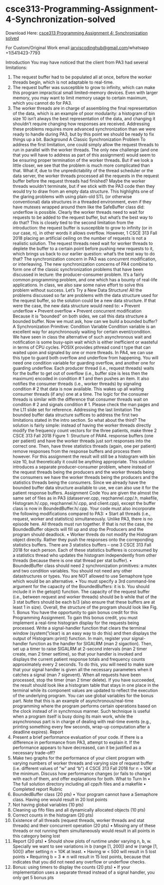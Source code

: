 # csce313-Programming-Assignment-4-Synchronization-solved

Download Here: [csce313 Programming Assignment 4: Synchronization solved](https://jarviscodinghub.com/assignment/programming-assignment-4-synchronization-solution/)

For Custom/Original Work email jarviscodinghub@gmail.com/whatsapp +1(541)423-7793

Introduction
You may have noticed that the client from PA3 had several limitations:
1. The request buffer had to be populated all at once, before the worker threads begin,
which is not adaptable to real-time.
2. The request buffer was susceptible to grow to infinity, which can make this program
impractical small limited-memory devices. Even with larger memory, you may want to
limit memory usage to certain maximum, which you cannot do for PA3.
3. The worker threads are in charge of assembling the final representation of the data,
which is an example of poor modularity: a histogram of bin size 10 isn’t always the best
representation of the data, and changing it shouldn’t require changing how responses
are received.
Addressing these problems requires more advanced synchronization than we were ready to
handle during PA3, but by this point we should be ready to fix things up a bit.
Background
A Classic Synchronization Problem
To address the first limitation, one could simply allow the request threads to run in
parallel with the worker threads. The only new challenge (and one that you will have to
address as part of this assignment) would seem to be ensuring proper termination of the
worker threads.
But if we look a little closer, we see that the problem is much more complicated than
that. What if, due to the unpredictability of the thread scheduler or the data server, the
worker threads processed all the requests in the request buffer before the request threads had
finished? Maybe the worker threads wouldn’t terminate, but if we stick with the PA3 code
then they would try to draw from an empty data structure. This highlights one of the glaring
problems with using plain-old STL (or otherwise conventional) data structures in a threaded
environment, even if they have mutexes wrapped around them like the SafeBuffer class did:
underflow is possible. Clearly the worker threads need to wait for requests to be added to
the request buffer, but what’s the best way to do that?
This is closely tied to the second limitation from the introduction: the request buffer is
susceptible to grow to infinity (or in our case, n), in other words it allows overflow. However,
1
CSCE 313 Fall 2018
placing an artificial ceiling on the number of requests is not a realistic solution. The request
threads need wait for worker threads to deplete the buffer to a certain point before pushing
new requests to it, which brings us back to our earlier question: what’s the best way to do
that?
The synchronization concern in PA3 was concurrent modification, or interleaving. The
new synchronization concerns of PA4 combine to form one of the classic synchronization
problems that have been discussed in lecture: the producer-consumer problem. It’s a fairly
common programming problem, and one which has a bounty of real-life applications. In class,
we also saw some naive effort to solve this problem without success.
Let’s Try a New Data Structure!
All the problems discussed so far are problems with the data structure used for the request
buffer, so the solution could be a new data structure. If that were the case, the new data
structure would need to:
• Prevent underflow
• Prevent overflow
• Prevent concurrent modification
Because it is “bounded” on both sides, we call this data structure a bounded buffer. Now
we must ask, how can we build a bounded buffer?
A Synchronization Primitive: Condition Variable
Condition variable is an excellent way for asynchronously waiting for certain event/condition.
We have seen in class the alternative of such asynchronous wait and notification is some
busy-spin wait which is either inefficient or wasteful in terms of CPU cycles. POSIX provides
pthread cond t type that can waited upon and signaled by one or more threads. In PA4,
we can use this type to guard both overflow and underflow from happening.
You will need one condition variable for guarding overflow, and another one for guarding
underflow. Each producer thread (i.e., request threads) waits for the buffer to get out of
overflow (i.e., buffer size is less then the maximum) encoded in condition # 1 and then pushes
an item. It also notifies the consumer threads (i.e., worker threads) by signaling condition #
2 that data is now available. This wakes up all waiting consumer threads (if any) one at a
time. The logic for the consumer threads is similar with the difference that consumer threads
wait on condition # 2 and signals condition # 1. Please check the man pages and the L11
slide set for reference.
Addressing the last limitation
The bounded buffer data structure suffices to address the first two limitations stated in the
intro section. So what about the third? The solution is fairly simple: instead of having the
worker threads directly modify the frequency count vectors for the three patients, make three
2
CSCE 313 Fall 2018
Figure 1: Structure of PA#4.
response buffers (one per patient) and have the worker threads just sort responses into the
correct one. Then, have three statistics threads (again, one per patient) remove responses
from the response buffers and process them however. For this assignment the result will still
be a histogram with bin size 10, but theoretically it could be anything appropriate.
This solution introduces a separate producer-consumer problem, where instead of the
request threads being the producers and the worker threads being the consumers we have the
worker threads being the producers and the statistics threads being the consumers. Since we
already have the bounded buffer data structure available to use, we can also use it for the
patient response buffers.
Assignment
Code
You are given the almost the same set of files as in PA3 (dataserver.cpp, reqchannel.cpp/.h,
makefile, Histogram.h/.cpp, reqchannel.h/.cpp, and client.cpp), except the buffer
class is now in BoundedBuffer.h/.cpp.
Your code must also incorporate the following modifications compared to PA3:
• Start all threads (i.e., request, worker and statistics) simultaneously. Unlike PA3,
there is no episode here. All threads must run together. If that is not the case, the
BoundedBuffer objects will fill up and stop the Producers and the program should
deadlock.
• Worker threds do not modify the Histogram object directly. Rather they push the
responses onto the correponding statistics buffers. There are 3 statistics buffers – one
3
CSCE 313 Fall 2018
for each person. Each of these statistics bufferes is cconsumed by a statistics thread
who updates the histogram independently from other threads (because there is one stat
thread per stat buffer).
• BoundedBuffer class should need 2 synchronization primitives: a mutex and two
condition variables. You should not need any other datastructures or types. You are
NOT allowed to use Semaphore type which would be an alternative.
• You must specify a 3rd command-line argument for the capacity of the BoundedBuffers:
it is b. You should include it in the getopt() function. The capacity of the request buffer
(i.e., between request and worker threads) should be b while that of the 3 stat buffers
should be each b/3 (also ensure that these buffers are at least 1 in size).
Overall, the structure of the program should look like Fig. 1.
Bonus
You have the opportunity to gain bonus credit for this Programming Assignment. To gain
this bonus credit, you must implement a real-time histogram display for the requests being
processed.
Write a signal-handler function that clears the terminal window (system(”clear) is an
easy way to do this) and then displays the output of Histogram::print() function.
In main, register your signal-handler function as the handler for SIGALRM (man 2
sigaction). Then, set up a timer to raise SIGALRM at 2-second intervals (man 2 timer
create, man 2 timer settime), so that your handler is invoked and displays the current patient
response totals and frequency counts approximately every 2 seconds. To do this, you will
need to make sure that your signal handler is given all the necessary parameters when it
catches a signal (man 7 sigevent). When all requests have been processed, stop the timer
(man 2 timer delete).
If you have succeeded, the result should look like a histogram table that stays in one
place in the terminal while its component values are updated to reflect the execution of the
underlying program. You can use global variables for the bonus part.
Note that this is an example of asynchronous/real-time programming where the program
performs certain operations based on the clock instead of in synchrnous manner. Such
technique is useful when a program itself is busy doing its main work, while the asynchronous
part is in charge of dealing with real-time events (e.g., printing something every few seconds,
wrap-up computation after a deadline expires).
Report
1. Present a brief performance evaluation of your code. If there is a difference in performance from PA3, attempt to explain it. If the performance appears to have decreased,
can it be justified as a necessary trade-off?
2. Make two graphs for the performance of your client program with varying numbers of
worker threads and varying size of request buffer (i.e. different values of “w” and “b”)
4
CSCE 313 Fall 2018
for n = 10K at the minimum. Discuss how performance changes (or fails to change)
with each of them, and offer explanations for both.
What to Turn In
• The full solution directory including all cpp/h files and a makefile
• Completed report
Rubric
1. BoundedBuffer class (20 pts)
• Your program cannot have a Semaphore class. Having one would result in 20 lost
points
2. Not having global variables (10 pts)
3. Cleaning up fifo files and all dynamically allocated objects (10 pts)
4. Correct counts in the histogram (20 pts)
5. Existence of all threads (request threads, worker threads and stat threads) and their
concurrent operation (20 pts)
• Missing any of these threads or not running them simultaneously would result in
all points in this category being lost
6. Report (20 pts)
• Should show plots of runtime under varying n, b, w. Specially we want to see
variations in b (range [1, 200]) and w (range [1, 500]) after setting n = 10K at least.
• Having w < 500 will result in 5 lost points
• Requiring b = 3 ∗ n will result in 15 lost points, because that indicates that you
did not need any overflow or underflow checks.
7. Bonus: using timers to display the counts (20 pts)
• If your implementation uses a separate thread instead of a signal handler, you
only get 5 bonus pts
